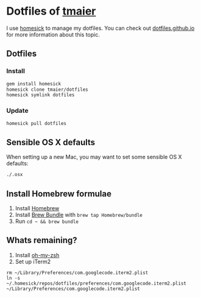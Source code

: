 # Dotfiles of [tmaier][]

I use [homesick][] to manage my dotfiles.
You can check out [dotfiles.github.io][] for more information about this topic.

[tmaier]: http://tobiasmaier.info
[homesick]: https://github.com/technicalpickles/homesick
[dotfiles.github.io]: http://dotfiles.github.io/

## Dotfiles

### Install

```bash
gem install homesick
homesick clone tmaier/dotfiles
homesick symlink dotfiles
```

### Update

```bash
homesick pull dotfiles
```

## Sensible OS X defaults

When setting up a new Mac, you may want to set some sensible OS X defaults:

```bash
./.osx
```

## Install Homebrew formulae

1. Install [Homebrew](http://brew.sh)
1. Install [Brew Bundle](https://github.com/Homebrew/homebrew-bundle) with `brew tap Homebrew/bundle`
1. Run `cd ~ && brew bundle`

## Whats remaining?

1. Install [oh-my-zsh](https://github.com/robbyrussell/oh-my-zsh)
2. Set up iTerm2
  ```
  rm ~/Library/Preferences/com.googlecode.iterm2.plist
  ln -s ~/.homesick/repos/dotfiles/preferences/com.googlecode.iterm2.plist ~/Library/Preferences/com.googlecode.iterm2.plist
  ```
